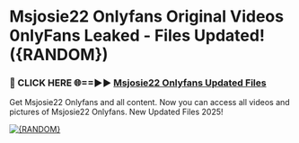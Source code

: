 # Msjosie22 Onlyfans Original Videos 0nlyFans Leaked - Files Updated! ({RANDOM})

<h3>🔴 CLICK HERE 🌐==►► <a href="https://betterlinks.top/A2PfLJ" rel="nofollow">Msjosie22 Onlyfans Updated Files</a></h3>

Get Msjosie22 Onlyfans and all content. Now you can access all videos and pictures of Msjosie22 Onlyfans. New Updated Files 2025!

[![{RANDOM}](https://i.imgur.com/ppqm5kG.gif)](https://betterlinks.top/A2PfLJ)